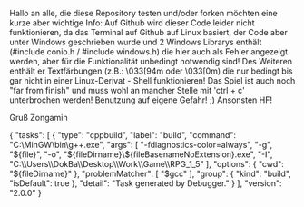 Hallo an alle, die diese Repository testen und/oder forken möchten eine kurze aber wichtige Info:
Auf Github wird dieser Code leider nicht funktionieren, da das Terminal auf Github auf Linux basiert, der Code aber unter
Windows geschrieben wurde und 2 Windows Librarys enthält (#include conio.h / #include windows.h) die hier auch als Fehler
angezeigt werden, aber für die Funktionalität unbedingt notwendig sind! Des Weiteren enthält er Textfärbungen (z.B.: \033[94m
oder \033[0m) die nur bedingt bis gar nicht in einer Linux-Derivat - Shell funktionieren! Das Spiel ist auch noch "far from 
finish" und muss wohl an mancher Stelle mit 'ctrl + c' unterbrochen werden! Benutzung auf eigene Gefahr! ;)
Ansonsten HF! 

Gruß Zongamin

{
    "tasks": [
        {
            "type": "cppbuild",
            "label": "build",
            "command": "C:\\MinGW\\bin\\g++.exe",
            "args": [
                "-fdiagnostics-color=always",
                "-g",
                "${file}",
                "-o",
                "${fileDirname}\\${fileBasenameNoExtension}.exe",
                "-I",
                "C:\\Users\\DokBa\\Desktop\\Work\\Game\\RPG_1_5"
            ],
            "options": {
                "cwd": "${fileDirname}"
            },
            "problemMatcher": [
                "$gcc"
            ],
            "group": {
                "kind": "build",
                "isDefault": true
            },
            "detail": "Task generated by Debugger."
        }
    ],
    "version": "2.0.0"
}